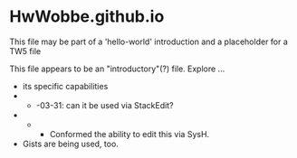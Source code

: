 # HwWobbe.github.io
This file may be part of a 'hello-world' introduction and a placeholder for a TW5 file

This file appears to be an "introductory"(?) file.  Explore ...

* its specific capabilities
* * -03-31: can it be used via StackEdit?
* * * Conformed the ability to edit this via SysH.
* Gists are being used, too.
